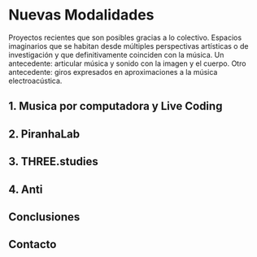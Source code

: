 # Nuevas Modalidades

Proyectos recientes que son posibles gracias a lo colectivo.
Espacios imaginarios que se habitan desde múltiples perspectivas artísticas o de investigación y que definitivamente coinciden con la música.
Un antecedente: articular música y sonido con la imagen y el cuerpo.
Otro antecedente: giros expresados en aproximaciones a la música electroacústica.

## 1. Musica por computadora y Live Coding

## 2. PiranhaLab

## 3. THREE.studies

## 4. Anti 

## Conclusiones

## Contacto 